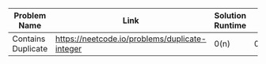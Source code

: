 | Problem Name       | Link                                            | Solution Runtime | Date Added |
| ------------------ | ----------------------------------------------- |------------------| ---------- |
| Contains Duplicate |  https://neetcode.io/problems/duplicate-integer |  0(n)            | 02/02/25   |
